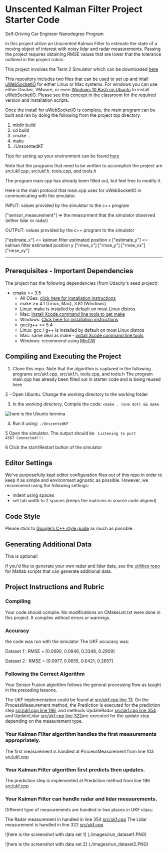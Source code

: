 # Unscented Kalman Filter Project Starter Code
Self-Driving Car Engineer Nanodegree Program

In this project utilize an Unscented Kalman Filter to estimate the state of a moving object of interest with noisy lidar and radar measurements. Passing the project requires obtaining RMSE values that are lower that the tolerance outlined in the project rubric. 

This project involves the Term 2 Simulator which can be downloaded [here](https://github.com/udacity/self-driving-car-sim/releases)

This repository includes two files that can be used to set up and intall [uWebSocketIO](https://github.com/uWebSockets/uWebSockets) for either Linux or Mac systems. For windows you can use either Docker, VMware, or even [Windows 10 Bash on Ubuntu](https://www.howtogeek.com/249966/how-to-install-and-use-the-linux-bash-shell-on-windows-10/) to install uWebSocketIO. Please see [this concept in the classroom](https://classroom.udacity.com/nanodegrees/nd013/parts/40f38239-66b6-46ec-ae68-03afd8a601c8/modules/0949fca6-b379-42af-a919-ee50aa304e6a/lessons/f758c44c-5e40-4e01-93b5-1a82aa4e044f/concepts/16cf4a78-4fc7-49e1-8621-3450ca938b77) for the required version and installation scripts.

Once the install for uWebSocketIO is complete, the main program can be built and ran by doing the following from the project top directory.

1. mkdir build
2. cd build
3. cmake ..
4. make
5. ./UnscentedKF

Tips for setting up your environment can be found [here](https://classroom.udacity.com/nanodegrees/nd013/parts/40f38239-66b6-46ec-ae68-03afd8a601c8/modules/0949fca6-b379-42af-a919-ee50aa304e6a/lessons/f758c44c-5e40-4e01-93b5-1a82aa4e044f/concepts/23d376c7-0195-4276-bdf0-e02f1f3c665d)

Note that the programs that need to be written to accomplish the project are src/ukf.cpp, src/ukf.h, tools.cpp, and tools.h

The program main.cpp has already been filled out, but feel free to modify it.

Here is the main protocol that main.cpp uses for uWebSocketIO in communicating with the simulator.


INPUT: values provided by the simulator to the c++ program

["sensor_measurement"] => the measurment that the simulator observed (either lidar or radar)


OUTPUT: values provided by the c++ program to the simulator

["estimate_x"] <= kalman filter estimated position x
["estimate_y"] <= kalman filter estimated position y
["rmse_x"]
["rmse_y"]
["rmse_vx"]
["rmse_vy"]

---

## Prerequisites - Important Dependencies
The project has the following dependencies (from Udacity's seed project):

* cmake >= 3.5
  * All OSes: [click here for installation instructions](https://cmake.org/install/)
  * make >= 4.1 (Linux, Mac), 3.81 (Windows)
  * Linux: make is installed by default on most Linux distros
  * Mac: [install Xcode command line tools to get make](https://developer.apple.com/xcode/features/)
  * Windows: [Click here for installation instructions](http://gnuwin32.sourceforge.net/packages/make.htm)
  * gcc/g++ >= 5.4
  * Linux: gcc / g++ is installed by default on most Linux distros
  * Mac: same deal as make - [install Xcode command line tools](https://developer.apple.com/xcode/features/)
  * Windows: recommend using [MinGW](http://www.mingw.org/)

## Compiling and Executing the Project

1. Clone this repo.
Note that the algorithm is captured in the following programs src/ukf.cpp, src/ukf.h, tools.cpp, and tools.h
The program main.cpp has already been filled out in starter code and is being reused here

2 - Open Ubuntu. Change the working directory to the working folder

3. In the working directory, Compile the code: `cmake . (one dot) && make`

![here is the Ubunto termina](./images/starting_position.PNG)

4. Run it using: `./UnscentedKF` 

5 Open the simulator. The output should be
<code> Listening to port 4567
       Connected!!!
 </code>

6 Click the start/Restart button of the simulator

## Editor Settings

We've purposefully kept editor configuration files out of this repo in order to
keep it as simple and environment agnostic as possible. However, we recommend
using the following settings:

* indent using spaces
* set tab width to 2 spaces (keeps the matrices in source code aligned)

## Code Style

Please stick to [Google's C++ style guide](https://google.github.io/styleguide/cppguide.html) as much as possible.

## Generating Additional Data

This is optional!

If you'd like to generate your own radar and lidar data, see the
[utilities repo](https://github.com/udacity/CarND-Mercedes-SF-Utilities) for
Matlab scripts that can generate additional data.

## Project Instructions and Rubric

### Compiling
Your code should compile.
No modifications on CMakeList.txt were done in this project. It compiles without errors or warnings.


### Accuracy
the code was run with the simulator
The UKF accuracy was:

Dataset 1 : RMSE = [0.0690, 0.0846, 0.3348, 0.2909]

Dataset 2 : RMSE = [0.0977, 0.0655, 0.6421, 0.2657]

### Following the Correct Algorithm
Your Sensor Fusion algorithm follows the general processing flow as taught in the preceding lessons.

The UKF implementation could be found at  [src/ukf.cpp line 13](./src/ukf.cpp#L13). On the ProcessMeasurement method, the Prediction is executed for the prediction step [src/ukf.cpp line 196](./src/ukf.cpp#L196), and methods UpdateRadar [src/ukf.cpp line 354](./src/ukf.cpp#L354) and UpdateLidar [src/ukf.cpp line 322](./src/ukf.cpp#L322)are executed for the update step depending on the measurement type.

### Your Kalman Filter algorithm handles the first measurements appropriately.
The first measurement is handled at ProcessMeasurement from line 103 [src/ukf.cpp](./src/ukf.cpp#L103)

### Your Kalman Filter algorithm first predicts then updates.
The prediction step is implemented at Prediction method from line 196 [src/ukf.cpp](./src/ukf.cpp#L196)

### Your Kalman Filter can handle radar and lidar measurements.
Different type of measurements are handled in two places in UKF class:

The Radar measurement in handled in line 354 [src/ukf.cpp](./src/ukf.cpp#L354)
The Lidar measurement is handled in line 322 [src/ukf.cpp](./src/ukf.cpp#L322)

![here is the screenshot with data set 1] 
(./images/run_dataset1.PNG)

![here is the screenshot with data set 2]
(./images/run_dataset2.PNG)





